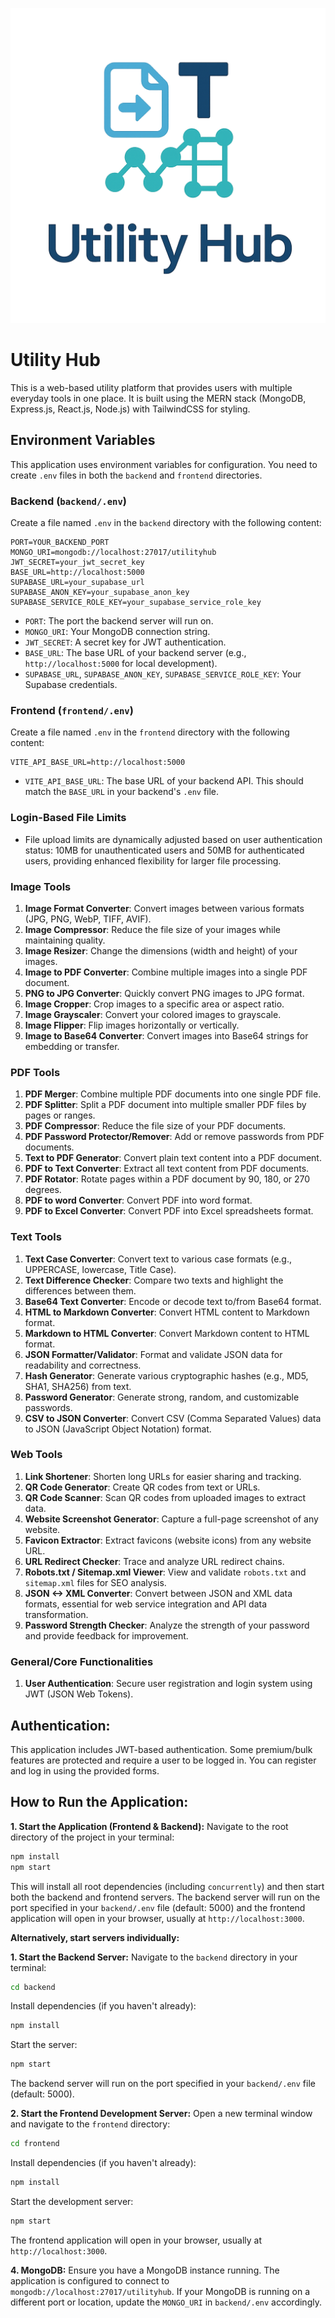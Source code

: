 ![Utility Hub Logo](frontend/public/logo.png)

# Utility Hub

This is a web-based utility platform that provides users with multiple everyday tools in one place. It is built using the MERN stack (MongoDB, Express.js, React.js, Node.js) with TailwindCSS for styling.

## Environment Variables

This application uses environment variables for configuration. You need to create `.env` files in both the `backend` and `frontend` directories.

### Backend (`backend/.env`)

Create a file named `.env` in the `backend` directory with the following content:

```
PORT=YOUR_BACKEND_PORT
MONGO_URI=mongodb://localhost:27017/utilityhub
JWT_SECRET=your_jwt_secret_key
BASE_URL=http://localhost:5000
SUPABASE_URL=your_supabase_url
SUPABASE_ANON_KEY=your_supabase_anon_key
SUPABASE_SERVICE_ROLE_KEY=your_supabase_service_role_key
```

- `PORT`: The port the backend server will run on.
- `MONGO_URI`: Your MongoDB connection string.
- `JWT_SECRET`: A secret key for JWT authentication.
- `BASE_URL`: The base URL of your backend server (e.g., `http://localhost:5000` for local development).
- `SUPABASE_URL`, `SUPABASE_ANON_KEY`, `SUPABASE_SERVICE_ROLE_KEY`: Your Supabase credentials.

### Frontend (`frontend/.env`)

Create a file named `.env` in the `frontend` directory with the following content:

```
VITE_API_BASE_URL=http://localhost:5000
```

- `VITE_API_BASE_URL`: The base URL of your backend API. This should match the `BASE_URL` in your backend's `.env` file.

### Login-Based File Limits
*   File upload limits are dynamically adjusted based on user authentication status: 10MB for unauthenticated users and 50MB for authenticated users, providing enhanced flexibility for larger file processing.

### Image Tools
1.  **Image Format Converter**: Convert images between various formats (JPG, PNG, WebP, TIFF, AVIF).
2.  **Image Compressor**: Reduce the file size of your images while maintaining quality.
3.  **Image Resizer**: Change the dimensions (width and height) of your images.
4.  **Image to PDF Converter**: Combine multiple images into a single PDF document.
5.  **PNG to JPG Converter**: Quickly convert PNG images to JPG format.
6.  **Image Cropper**: Crop images to a specific area or aspect ratio.
7.  **Image Grayscaler**: Convert your colored images to grayscale.
8.  **Image Flipper**: Flip images horizontally or vertically.
9.  **Image to Base64 Converter**: Convert images into Base64 strings for embedding or transfer.

### PDF Tools
1.  **PDF Merger**: Combine multiple PDF documents into one single PDF file.
2.  **PDF Splitter**: Split a PDF document into multiple smaller PDF files by pages or ranges.
3.  **PDF Compressor**: Reduce the file size of your PDF documents.
4.  **PDF Password Protector/Remover**: Add or remove passwords from PDF documents.
5.  **Text to PDF Generator**: Convert plain text content into a PDF document.
6.  **PDF to Text Converter**: Extract all text content from PDF documents.
7.  **PDF Rotator**: Rotate pages within a PDF document by 90, 180, or 270 degrees.
8.  **PDF to word Converter**: Convert PDF into word format.
9.  **PDF to Excel Converter**: Convert PDF into Excel spreadsheets format.

### Text Tools
1.  **Text Case Converter**: Convert text to various case formats (e.g., UPPERCASE, lowercase, Title Case).
2.  **Text Difference Checker**: Compare two texts and highlight the differences between them.
3.  **Base64 Text Converter**: Encode or decode text to/from Base64 format.
4.  **HTML to Markdown Converter**: Convert HTML content to Markdown format.
5.  **Markdown to HTML Converter**: Convert Markdown content to HTML format.
6.  **JSON Formatter/Validator**: Format and validate JSON data for readability and correctness.
7.  **Hash Generator**: Generate various cryptographic hashes (e.g., MD5, SHA1, SHA256) from text.
8.  **Password Generator**: Generate strong, random, and customizable passwords.
9.  **CSV to JSON Converter**: Convert CSV (Comma Separated Values) data to JSON (JavaScript Object Notation) format.

### Web Tools
1.  **Link Shortener**: Shorten long URLs for easier sharing and tracking.
2.  **QR Code Generator**: Create QR codes from text or URLs.
3.  **QR Code Scanner**: Scan QR codes from uploaded images to extract data.
4.  **Website Screenshot Generator**: Capture a full-page screenshot of any website.
5.  **Favicon Extractor**: Extract favicons (website icons) from any website URL.
6.  **URL Redirect Checker**: Trace and analyze URL redirect chains.
7.  **Robots.txt / Sitemap.xml Viewer**: View and validate `robots.txt` and `sitemap.xml` files for SEO analysis.
8.  **JSON <-> XML Converter**: Convert between JSON and XML data formats, essential for web service integration and API data transformation.
9.  **Password Strength Checker**: Analyze the strength of your password and provide feedback for improvement.

### General/Core Functionalities
1.  **User Authentication**: Secure user registration and login system using JWT (JSON Web Tokens).

## Authentication:

This application includes JWT-based authentication. Some premium/bulk features are protected and require a user to be logged in. You can register and log in using the provided forms.

## How to Run the Application:

**1. Start the Application (Frontend & Backend):**
   Navigate to the root directory of the project in your terminal:
   ```bash
   npm install
   npm start
   ```
   This will install all root dependencies (including `concurrently`) and then start both the backend and frontend servers. The backend server will run on the port specified in your `backend/.env` file (default: 5000) and the frontend application will open in your browser, usually at `http://localhost:3000`.

**Alternatively, start servers individually:**

**1. Start the Backend Server:**
   Navigate to the `backend` directory in your terminal:
   ```bash
   cd backend
   ```
   Install dependencies (if you haven't already):
   ```bash
   npm install
   ```
   Start the server:
   ```bash
   npm start
   ```
   The backend server will run on the port specified in your `backend/.env` file (default: 5000).

**2. Start the Frontend Development Server:**
   Open a new terminal window and navigate to the `frontend` directory:
   ```bash
   cd frontend
   ```
   Install dependencies (if you haven't already):
   ```bash
   npm install
   ```
   Start the development server:
   ```bash
   npm start
   ```
   The frontend application will open in your browser, usually at `http://localhost:3000`.



**4. MongoDB:**
   Ensure you have a MongoDB instance running. The application is configured to connect to `mongodb://localhost:27017/utilityhub`. If your MongoDB is running on a different port or location, update the `MONGO_URI` in `backend/.env` accordingly.